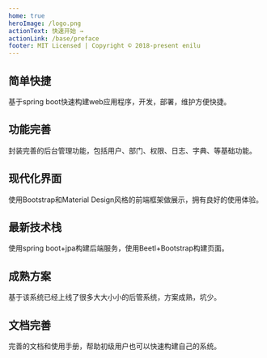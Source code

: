 ```yaml
---
home: true
heroImage: /logo.png
actionText: 快速开始 →
actionLink: /base/preface
footer: MIT Licensed | Copyright © 2018-present enilu
---
```


<div style="text-align: center">
  <Bit/>
</div>

<div class="features">
  <div class="feature">
    <h2>简单快捷</h2>
    <p>基于spring boot快速构建web应用程序，开发，部署，维护方便快捷。</p>
  </div>
  <div class="feature">
    <h2>功能完善</h2>
    <p>封装完善的后台管理功能，包括用户、部门、权限、日志、字典、等基础功能。</p>
  </div>
  <div class="feature">
    <h2>现代化界面</h2>
    <p>使用Bootstrap和Material Design风格的前端框架做展示，拥有良好的使用体验。</p>
  </div>
  <div class="feature">
      <h2>最新技术栈</h2>
      <p>使用spring boot+jpa构建后端服务，使用Beetl+Bootstrap构建页面。</p>
   </div>
   <div class="feature">
      <h2>成熟方案</h2>
      <p>基于该系统已经上线了很多大大小小的后管系统，方案成熟，坑少。</p>
   </div>
  <div class="feature">
     <h2>文档完善</h2>
     <p>完善的文档和使用手册，帮助初级用户也可以快速构建自己的系统。</p>
  </div>
</div>
